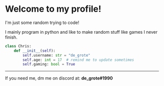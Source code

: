 # Welcome to my profile!

I'm just some random trying to code!

I mainly program in python and like to make random stuff like games I never finish.

```python
class Chris:
    def __init__(self):
        self.username: str = "de_grote"
        self.age: int = 17  # remind me to update sometimes
        self.gaming: bool = True
```

---

If you need me, dm me on discord at: __de_grote#1990__